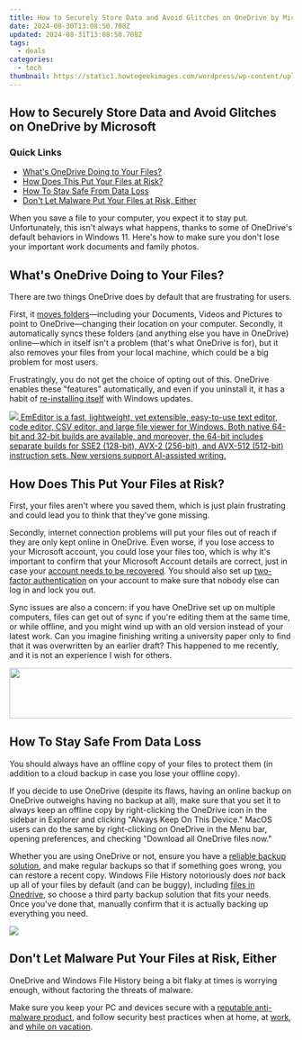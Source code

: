 ```yaml
---
title: How to Securely Store Data and Avoid Glitches on OneDrive by Microsoft
date: 2024-08-30T13:08:50.708Z
updated: 2024-08-31T13:08:50.708Z
tags:
  - deals
categories:
  - tech
thumbnail: https://static1.howtogeekimages.com/wordpress/wp-content/uploads/2024/07/an-external-storage-disk-connected-to-a-laptop-with-a-warning-sign.jpg
---
```


## How to Securely Store Data and Avoid Glitches on OneDrive by Microsoft

### Quick Links

* [What's OneDrive Doing to Your Files?](https://on-screen-recording.techidaily.com/in-2024-webcam-innovations-for-enhanced-connectivity/)
* [How Does This Put Your Files at Risk?](https://fox-boxes.techidaily.com/soft-volume-tricks-lives-hidden-gems-for-2024/)
* [How To Stay Safe From Data Loss](https://eaxpv-info.techidaily.com/updated-in-2024-frosty-yet-warm-choosing-the-best-winter-backdrops/)
* [Don't Let Malware Put Your Files at Risk, Either](https://unlock-android.techidaily.com/how-to-unlock-honor-90-gt-phone-without-pin-by-drfone-android/)

 When you save a file to your computer, you expect it to stay put. Unfortunately, this isn't always what happens, thanks to some of OneDrive's default behaviors in Windows 11\. Here's how to make sure you don't lose your important work documents and family photos.

##  What's OneDrive Doing to Your Files?

 There are two things OneDrive does by default that are frustrating for users.

 First, it [moves folders](https://www.tenforums.com/general-support/163813-onedrive-has-taken-over-file-structure.html "https://www.tenforums.com/general-support/163813-onedrive-has-taken-over-file-structure.html")—including your Documents, Videos and Pictures to point to OneDrive—changing their location on your computer. Secondly, it automatically syncs these folders (and anything else you have in OneDrive) online—which in itself isn't a problem (that's what OneDrive is for), but it also removes your files from your local machine, which could be a big problem for most users.

 Frustratingly, you do not get the choice of opting out of this. OneDrive enables these "features" automatically, and even if you uninstall it, it has a habit of [re-installing itself](https://www.reddit.com/r/sysadmin/comments/brai09/onedrive%5Fkeeps%5Freinstalling%5Fitself/ "https://www.reddit.com/r/sysadmin/comments/brai09/onedrive_keeps_reinstalling_itself/") with Windows updates.

<!-- affiliate ads begin -->
<a href="https://shop.emeditor.com/order/checkout.php?PRODS=4610657&QTY=1&AFFILIATE=108875&CART=1"><img src="https://www.emeditor.com/wp-content/uploads/2024/06/emeditor_chat_ai.png" border="0">
EmEditor is a fast, lightweight, yet extensible, easy-to-use text editor, code editor, CSV editor, and large file viewer for Windows. Both native 64-bit and 32-bit builds are available, and moreover, the 64-bit includes separate builds for SSE2 (128-bit), AVX-2 (256-bit), and AVX-512 (512-bit) instruction sets. New versions support AI-assisted writing.</a>
<!-- affiliate ads end -->
##  How Does This Put Your Files at Risk?

 First, your files aren't where you saved them, which is just plain frustrating and could lead you to think that they've gone missing.

 Secondly, internet connection problems will put your files out of reach if they are only kept online in OneDrive. Even worse, if you lose access to your Microsoft account, you could lose your files too, which is why it's important to confirm that your Microsoft Account details are correct, just in case your [account needs to be recovered](https://extra-support.techidaily.com/2024-approved-quick-guide-to-gopro-4k-video-enhancement/). You should also set up [two-factor authentication](https://extra-approaches.techidaily.com/updated-premiere-visionary-film-glimpses/) on your account to make sure that nobody else can log in and lock you out.

 Sync issues are also a concern: if you have OneDrive set up on multiple computers, files can get out of sync if you're editing them at the same time, or while offline, and you might wind up with an old version instead of your latest work. Can you imagine finishing writing a university paper only to find that it was overwritten by an earlier draft? This happened to me recently, and it is not an experience I wish for others.

<!-- affiliate ads begin -->
<a href="https://arkmc.pxf.io/c/5597632/427477/5172" target="_top" id="427477"><img src="//a.impactradius-go.com/display-ad/5172-427477" border="0" alt="" width="728" height="90"/></a><img height="0" width="0" src="https://arkmc.pxf.io/i/5597632/427477/5172" style="position:absolute;visibility:hidden;" border="0" />
<!-- affiliate ads end -->
##  How To Stay Safe From Data Loss

 You should always have an offline copy of your files to protect them (in addition to a cloud backup in case you lose your offline copy).

 If you decide to use OneDrive (despite its flaws, having an online backup on OneDrive outweighs having no backup at all), make sure that you set it to always keep an offline copy by right-clicking the OneDrive icon in the sidebar in Explorer and clicking "Always Keep On This Device." MacOS users can do the same by right-clicking on OneDrive in the Menu bar, opening preferences, and checking "Download all OneDrive files now."

 Whether you are using OneDrive or not, ensure you have a [reliable backup solution](https://extra-resources.techidaily.com/new-timing-and-frequency-what-is-the-best-day-to-release-a-podcast/), and make regular backups so that if something goes wrong, you can restore a recent copy. Windows File History notoriously does _not_ back up all of your files by default (and can be buggy), including [files in Onedrive](https://answers.microsoft.com/en-us/windows/forum/all/can-windows-file-history-be-used-with-onedrive/afa60a0e-2d30-415e-b275-ec84de1f7699 "https://answers.microsoft.com/en-us/windows/forum/all/can-windows-file-history-be-used-with-onedrive/afa60a0e-2d30-415e-b275-ec84de1f7699"), so choose a third party backup solution that fits your needs. Once you've done that, manually confirm that it is actually backing up everything you need.

<!-- affiliate ads begin -->
<a href="https://shop.manycam.com/order/checkout.php?PRODS=17729331&QTY=1&AFFILIATE=108875&CART=1"><img src="https://secure.avangate.com/images/merchant/8230bea7d54bcdf99cdfe85cb07313d5/mcaffbanner600x500.png" border="0"></a>
<!-- affiliate ads end -->
##  Don't Let Malware Put Your Files at Risk, Either

 OneDrive and Windows File History being a bit flaky at times is worrying enough, without factoring the threats of malware.

 Make sure you keep your PC and devices secure with a [reputable anti-malware product](https://extra-skills.techidaily.com/new-pinnacle-of-video-quality-3-key-transcoder-strategies/), and follow security best practices when at home, at [work](https://article-helps.techidaily.com/decoding-firefoxs-pip-multimedia-feature-for-2024/), and [while on vacation](https://mondly-stories.techidaily.com/expressive-idioms-unveiled-defining-current-english-slang/).

<ins class="adsbygoogle"
     style="display:block"
     data-ad-format="autorelaxed"
     data-ad-client="ca-pub-7571918770474297"
     data-ad-slot="1223367746"></ins>



<ins class="adsbygoogle"
     style="display:block"
     data-ad-client="ca-pub-7571918770474297"
     data-ad-slot="8358498916"
     data-ad-format="auto"
     data-full-width-responsive="true"></ins>



